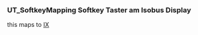 ### UT_SoftkeyMapping  Softkey Taster am Isobus Display



this maps to [IX](../IX)





























































